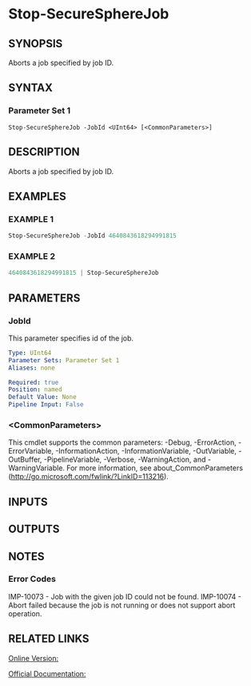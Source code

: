 ﻿# Stop-SecureSphereJob

## SYNOPSIS
Aborts a job specified by job ID.

## SYNTAX

### Parameter Set 1
```
Stop-SecureSphereJob -JobId <UInt64> [<CommonParameters>]
```

## DESCRIPTION
Aborts a job specified by job ID.

## EXAMPLES

### EXAMPLE 1

```powershell
Stop-SecureSphereJob -JobId 4640843618294991815
```

### EXAMPLE 2

```powershell
4640843618294991815 | Stop-SecureSphereJob
```

## PARAMETERS

### JobId
This parameter specifies id of the job.

```yaml
Type: UInt64
Parameter Sets: Parameter Set 1
Aliases: none

Required: true
Position: named
Default Value: None
Pipeline Input: False
```

### \<CommonParameters\>
This cmdlet supports the common parameters: -Debug, -ErrorAction, -ErrorVariable, -InformationAction, -InformationVariable, -OutVariable, -OutBuffer, -PipelineVariable, -Verbose, -WarningAction, and -WarningVariable. For more information, see about_CommonParameters (http://go.microsoft.com/fwlink/?LinkID=113216).

## INPUTS

## OUTPUTS

## NOTES

### Error Codes
IMP-10073 - Job with the given job ID could not be found.
IMP-10074 - Abort failed because the job is not running or does not support abort operation.

## RELATED LINKS

[Online Version:](https://github.com/akshinmustafayev/Documentation/MD)

[Official Documentation:](https://docs.imperva.com/bundle/v13.6-api-reference-guide/page/61835.htm)



